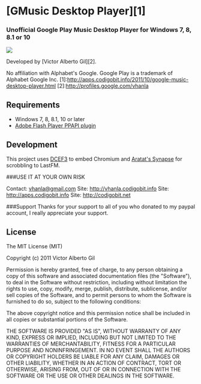 [GMusic Desktop Player][1]
=====================

### Unofficial Google Play Music Desktop Player for Windows 7, 8, 8.1 or 10

![](http://lh3.googleusercontent.com/-k9jxc42lR5E/VjWcTRS6BOI/AAAAAAAALRw/o5siclFbSIQ/gmusicmaterial%25255B1%25255D.jpg?imgmax=800)

Developed by [Victor Alberto Gil][2]. 

No affiliation with Alphabet's Google. Google Play is a trademark of Alphabet Google Inc.
[1]:http://apps.codigobit.info/2011/10/google-music-desktop-player.html
[2]:http://profiles.google.com/vhanla

Requirements
------------

* Windows 7, 8, 8.1, 10 or later
* [Adobe Flash Player PPAPI plugin][3]

[3]:https://get.adobe.com/es/flashplayer/otherversions/

Development
-----------

This project uses [DCEF3][4] to embed Chromium and [Aratat's Synapse][5] for
scrobbling to LastFM.

[4]:https://github.com/hgourvest/dcef3/tree/2454
[5]:http://synapse.ararat.cz/doku.php



###USE IT AT YOUR OWN RISK

Contact: vhanla@gmail.com
Site: http://vhanla.codigobit.info
Site: http://apps.codigobit.info
Site: http://codigobit.net

###Support
Thanks for your support to all of you who donated to my paypal account, I really appreciate your support.

License
-------

The MIT License (MIT)



Copyright (c) 2011 Victor Alberto Gil



Permission is hereby granted, free of charge, to any person obtaining a copy of
this software and associated documentation files (the "Software"), to deal in
the Software without restriction, including without limitation the rights to
use, copy, modify, merge, publish, distribute, sublicense, and/or sell copies of
the Software, and to permit persons to whom the Software is furnished to do so,
subject to the following conditions:

The above copyright notice and this permission notice shall be included in all
copies or substantial portions of the Software.

THE SOFTWARE IS PROVIDED "AS IS", WITHOUT WARRANTY OF ANY KIND, EXPRESS OR
IMPLIED, INCLUDING BUT NOT LIMITED TO THE WARRANTIES OF MERCHANTABILITY, FITNESS
FOR A PARTICULAR PURPOSE AND NONINFRINGEMENT. IN NO EVENT SHALL THE AUTHORS OR
COPYRIGHT HOLDERS BE LIABLE FOR ANY CLAIM, DAMAGES OR OTHER LIABILITY, WHETHER
IN AN ACTION OF CONTRACT, TORT OR OTHERWISE, ARISING FROM, OUT OF OR IN
CONNECTION WITH THE SOFTWARE OR THE USE OR OTHER DEALINGS IN THE SOFTWARE.